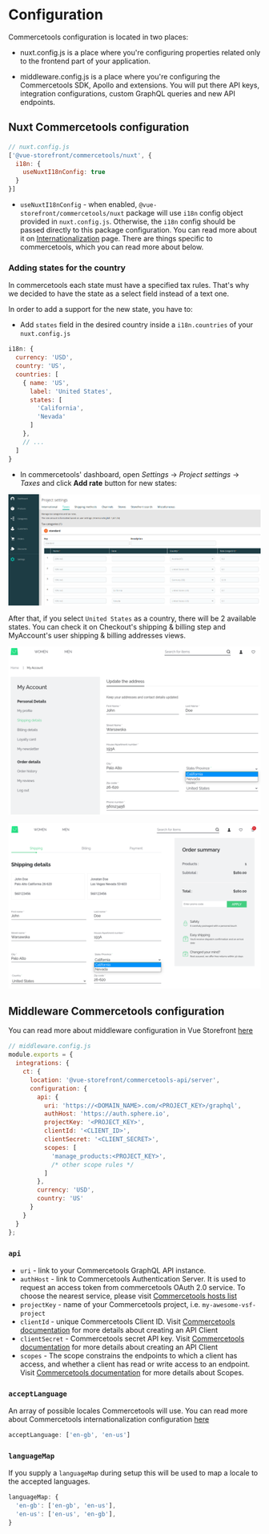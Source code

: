 # Configuration


Commercetools configuration is located in two places:

- nuxt.config.js is a place where you're configuring properties related only to the frontend part of your application.

- middleware.config.js is a place where you're configuring the Commercetools SDK, Apollo and extensions. You will put there API keys, integration configurations, custom GraphQL queries and new API endpoints.

## Nuxt Commercetools configuration

```js
// nuxt.config.js
['@vue-storefront/commercetools/nuxt', {
  i18n: {
    useNuxtI18nConfig: true
  }
}]
```

- `useNuxtI18nConfig` - when enabled, `@vue-storefront/commercetools/nuxt` package will use `i18n` config object provided in `nuxt.config.js`. Otherwise, the `i18n` config should be passed directly to this package configuration. You can read more about it on [Internationalization](../advanced/internationalization.md) page. There are things specific to commercetools, which you can read more about below.

### Adding states for the country
In commercetools each state must have a specified tax rules. That's why we decided to have the state as a select field instead of a text one.

In order to add a support for the new state, you have to:
- Add `states` field in the desired country inside a `i18n.countries` of your `nuxt.config.js`
```js
i18n: {
  currency: 'USD',
  country: 'US',
  countries: [
    { name: 'US',
      label: 'United States',
      states: [
        'California',
        'Nevada'
      ]
    },
    // ...
  ]
}
```
- In commercetools' dashboard, open *Settings* -> *Project settings* -> *Taxes* and click **Add rate** button for new states:

![settings taxes for states](./../images/ct-taxes.png)

After that, if you select `United States` as a country, there will be 2 available states. You can check it on Checkout's shipping & billing step and MyAccount's user shipping & billing addresses views.

![comercetools states on my account](./../images/ct-states-myaccount.png)

![comercetools states on the checkout](./../images/ct-states-checkout.png)

## Middleware Commercetools configuration

You can read more about middleware configuration in Vue Storefront [here](../advanced/server-middleware.md#configuration)

```js
// middleware.config.js
module.exports = {
  integrations: {
    ct: {
      location: '@vue-storefront/commercetools-api/server',
      configuration: {
        api: {
          uri: 'https://<DOMAIN_NAME>.com/<PROJECT_KEY>/graphql',
          authHost: 'https://auth.sphere.io',
          projectKey: '<PROJECT_KEY>',
          clientId: '<CLIENT_ID>',
          clientSecret: '<CLIENT_SECRET>',
          scopes: [
            'manage_products:<PROJECT_KEY>',
            /* other scope rules */
          ]
        },
        currency: 'USD',
        country: 'US'
      }
    }
  }
};
```

### `api`

- `uri` - link to your Commercetools GraphQL API instance.
- `authHost` - link to Commercetools Authentication Server. It is used to request an access token from commercetools OAuth 2.0 service. To choose the nearest service, please visit [Commercetools hosts list](https://docs.commercetools.com/api/authorization)
- `projectKey` - name of your Commercetools project, i.e. `my-awesome-vsf-project`
- `clientId` - unique Commercetools Client ID. Visit [Commercetools documentation](https://docs.commercetools.com/tutorials/getting-started#creating-an-api-client) for more details about creating an API Client
- `clientSecret` - Commercetools secret API key. Visit [Commercetools documentation](https://docs.commercetools.com/tutorials/getting-started#creating-an-api-client) for more details about creating an API Client
- `scopes` - The scope constrains the endpoints to which a client has access, and whether a client has read or write access to an endpoint. Visit [Commercetools documentation](https://docs.commercetools.com/api/scopes#top) for more details about Scopes.

### `acceptLanguage`

An array of possible locales Commercetools will use. You can read more about Commercetools internationalization configuration [here](https://docs.commercetools.com/api/projects/orders-import#language-filtering)

```js
acceptLanguage: ['en-gb', 'en-us']
```

### `languageMap`

If you supply a `languageMap` during setup this will be used to map a locale to the accepted languages.

```js
languageMap: {
  'en-gb': ['en-gb', 'en-us'],
  'en-us': ['en-us', 'en-gb'],
}
```
